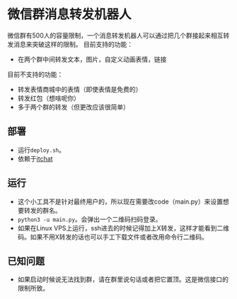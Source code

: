 # 微信群消息转发机器人

微信群有500人的容量限制，一个消息转发机器人可以通过把几个群接起来相互转发消息来突破这样的限制。
目前支持的功能：

* 在两个群中间转发文本，图片，自定义动画表情，链接

目前不支持的功能：

* 转发表情商城中的表情（即使表情是免费的）
* 转发红包（想啥呢你）
* 多于两个群的转发（但更改应该很简单）

## 部署

* 运行`deploy.sh`。
* 依赖于[itchat](https://itchat.readthedocs.io/zh/latest/)

## 运行

* 这个小工具不是针对最终用户的，所以现在需要改code（main.py）来设置想要转发的群名。
* `python3 -u main.py`。会弹出一个二维码扫码登录。
* 如果在Linux VPS上运行，ssh进去的时候记得加上X转发，这样才能看到二维码。如果不用X转发的话也可以手工下载文件或者改用命令行二维码。

## 已知问题

* 如果启动时候说无法找到群，请在群里说句话或者把它置顶。这是微信接口的限制所致。
